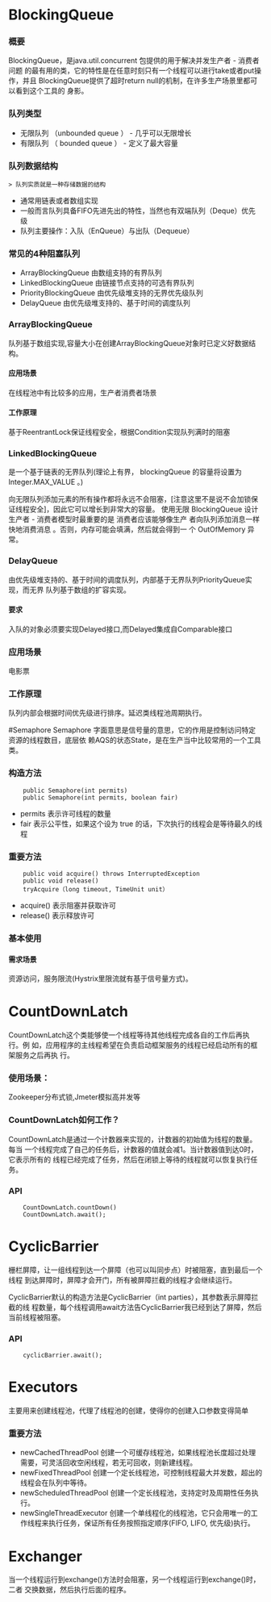 # BlockingQueue

### 概要
BlockingQueue，是java.util.concurrent 包提供的用于解决并发生产者 - 消费者问题 的最有用的类，它的特性是在任意时刻只有一个线程可以进行take或者put操作，并且 BlockingQueue提供了超时return null的机制，在许多生产场景里都可以看到这个工具的 身影。

### 队列类型
   - 无限队列 （unbounded queue ） - 几乎可以无限增长 
   - 有限队列 （ bounded queue ） - 定义了最大容量
   
### 队列数据结构
    > 队列实质就是一种存储数据的结构

   - 通常用链表或者数组实现 
   - 一般而言队列具备FIFO先进先出的特性，当然也有双端队列（Deque）优先级 
   - 队列主要操作：入队（EnQueue）与出队（Dequeue）

### 常见的4种阻塞队列
   - ArrayBlockingQueue 由数组支持的有界队列 
   - LinkedBlockingQueue 由链接节点支持的可选有界队列 
   - PriorityBlockingQueue 由优先级堆支持的无界优先级队列 
   - DelayQueue 由优先级堆支持的、基于时间的调度队列
   
### ArrayBlockingQueue
队列基于数组实现,容量大小在创建ArrayBlockingQueue对象时已定义好数据结构。

#### 应用场景
在线程池中有比较多的应用，生产者消费者场景
#### 工作原理
基于ReentrantLock保证线程安全，根据Condition实现队列满时的阻塞

### LinkedBlockingQueue
是一个基于链表的无界队列(理论上有界， blockingQueue 的容量将设置为 Integer.MAX_VALUE 。)

向无限队列添加元素的所有操作都将永远不会阻塞，[注意这里不是说不会加锁保证线程安全]，因此它可以增长到非常大的容量。 使用无限 BlockingQueue 设计生产者 - 消费者模型时最重要的是 消费者应该能够像生产 者向队列添加消息一样快地消费消息 。否则，内存可能会填满，然后就会得到一 个 OutOfMemory 异常。

### DelayQueue
由优先级堆支持的、基于时间的调度队列，内部基于无界队列PriorityQueue实现，而无界 队列基于数组的扩容实现。

#### 要求
入队的对象必须要实现Delayed接口,而Delayed集成自Comparable接口 
### 应用场景
电影票
### 工作原理
队列内部会根据时间优先级进行排序。延迟类线程池周期执行。


#Semaphore
Semaphore 字面意思是信号量的意思，它的作用是控制访问特定资源的线程数目，底层依 赖AQS的状态State，是在生产当中比较常用的一个工具类。
### 构造方法
```
    public Semaphore(int permits)  
    public Semaphore(int permits, boolean fair)
```
   - permits 表示许可线程的数量 
   - fair 表示公平性，如果这个设为 true 的话，下次执行的线程会是等待最久的线程

### 重要方法
```
    public void acquire() throws InterruptedException 
    public void release() 
    tryAcquire（long timeout, TimeUnit unit）
```
   - acquire() 表示阻塞并获取许可 
   - release() 表示释放许可
   
### 基本使用
#### 需求场景
资源访问，服务限流(Hystrix里限流就有基于信号量方式)。

# CountDownLatch
CountDownLatch这个类能够使一个线程等待其他线程完成各自的工作后再执行。例 如，应用程序的主线程希望在负责启动框架服务的线程已经启动所有的框架服务之后再执 行。

### 使用场景：
Zookeeper分布式锁,Jmeter模拟高并发等

### CountDownLatch如何工作？
CountDownLatch是通过一个计数器来实现的，计数器的初始值为线程的数量。每当 一个线程完成了自己的任务后，计数器的值就会减1。当计数器值到达0时，它表示所有的 线程已经完成了任务，然后在闭锁上等待的线程就可以恢复执行任务。

### API
```
    CountDownLatch.countDown() 
    CountDownLatch.await();
```

# CyclicBarrier
栅栏屏障，让一组线程到达一个屏障（也可以叫同步点）时被阻塞，直到最后一个线程 到达屏障时，屏障才会开门，所有被屏障拦截的线程才会继续运行。

CyclicBarrier默认的构造方法是CyclicBarrier（int parties），其参数表示屏障拦截的线 程数量，每个线程调用await方法告CyclicBarrier我已经到达了屏障，然后当前线程被阻塞。

### API
```
    cyclicBarrier.await();
```
# Executors
主要用来创建线程池，代理了线程池的创建，使得你的创建入口参数变得简单
### 重要方法
   - newCachedThreadPool 创建一个可缓存线程池，如果线程池长度超过处理需要，可灵活回收空闲线程，若无可回收，则新建线程。 
   - newFixedThreadPool 创建一个定长线程池，可控制线程最大并发数，超出的线程会在队列中等待。 
   - newScheduledThreadPool 创建一个定长线程池，支持定时及周期性任务执行。
   - newSingleThreadExecutor 创建一个单线程化的线程池，它只会用唯一的工作线程来执行任务，保证所有任务按照指定顺序(FIFO, LIFO, 优先级)执行。
   
# Exchanger
当一个线程运行到exchange()方法时会阻塞，另一个线程运行到exchange()时，二者 交换数据，然后执行后面的程序。

